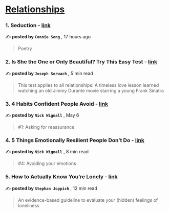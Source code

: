 
<h1><a href=https://medium.com/tag/relationships/recommended target="_blank" rel="noopener noreferrer">Relationships</a></h1>
<h3>1. Seduction - <a href=https://medium.com/scribe/seduction-70ff63b91ca2?source=tag_recommended_feed---------0-84----------relationships----------b54b07cf_309e_4cc2_86ee_1687c37525ce------- target="_blank" rel="noopener noreferrer">link</a></h3>

✍️ **posted by `Connie Song`** <date> , 17 hours ago</date>

<blockquote>Poetry</blockquote>

<h3>2. Is She the One or Only Beautiful? Try This Easy Test - <a href=https://medium.com/the-partnered-pen/is-she-the-one-or-only-beautiful-try-this-easy-test-264b8247ea3f?source=tag_recommended_feed---------1-107----------relationships----------b54b07cf_309e_4cc2_86ee_1687c37525ce------- target="_blank" rel="noopener noreferrer">link</a></h3>

✍️ **posted by `Joseph Serwach`** <date> , 5 min read</date>

<blockquote>This test applies to all relationships: A timeless love lesson learned watching an old Jimmy Durante movie starring a young Frank Sinatra</blockquote>

<h3>3. 4 Habits Confident People Avoid - <a href=https://medium.com/@nickwignall/4-habits-confident-people-avoid-f75fa340e7ba?source=tag_recommended_feed---------2-85----------relationships----------b54b07cf_309e_4cc2_86ee_1687c37525ce------- target="_blank" rel="noopener noreferrer">link</a></h3>

✍️ **posted by `Nick Wignall`** <date> , May 6</date>

<blockquote>#1: Asking for reassurance</blockquote>

<h3>4. 5 Things Emotionally Resilient People Don’t Do - <a href=https://medium.com/@nickwignall/5-things-emotionally-resilient-people-dont-do-835deef36372?source=tag_recommended_feed---------3-84----------relationships----------b54b07cf_309e_4cc2_86ee_1687c37525ce------- target="_blank" rel="noopener noreferrer">link</a></h3>

✍️ **posted by `Nick Wignall`** <date> , 8 min read</date>

<blockquote>#4: Avoiding your emotions</blockquote>

<h3>5. How to Actually Know You’re Lonely - <a href=https://medium.com/wise-well/how-to-know-you-are-lonely-80a1b6181c16?source=tag_recommended_feed---------4-107----------relationships----------b54b07cf_309e_4cc2_86ee_1687c37525ce------- target="_blank" rel="noopener noreferrer">link</a></h3>

✍️ **posted by `Stephan Joppich`** <date> , 12 min read</date>

<blockquote>An evidence-based guideline to evaluate your (hidden) feelings of loneliness</blockquote>

